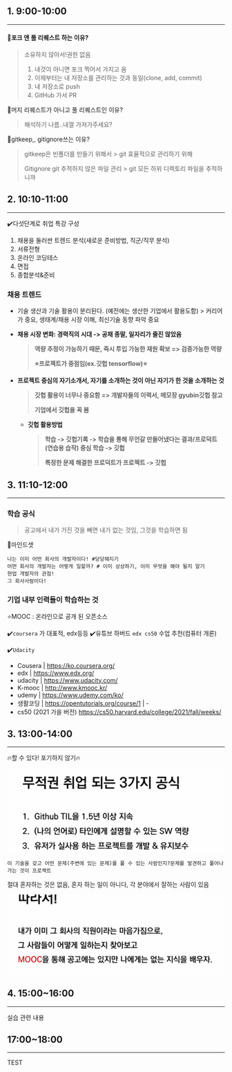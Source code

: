 ## 1. 9:00-10:00

---

#### 🧐포크 앤 풀 리퀘스트 하는 이유? 

> 소유하지 않아서!권한 없음 
>
> 1. 내것이 아니면 포크 찍어서 가지고 옴
> 2. 이제부터는 내 저장소를 관리하는 것과 동일(clone, add, commit)
> 3. 내 저장소로 push
> 4. GitHub 가서 PR

🧐머지 리퀘스트가 아니고 풀 리퀘스트인 이유?

> 해석하기 나름..내껄 가져가주세요?

🧐gitkeep,, gitignore쓰는 이유?

> gitkeep은 빈폴더를 만들기 위해서 > git 효율적으로 관리하기 위해
>
> Gitignore git 추적하지 않은 파일 관리 > git 모든 하위 디렉토리 파일을 추적하니까



## 2. 10:10-11:00

---

✔️다섯단계로 취업 특강 구성

1. 채용을 둘러싼 트렌드 분석(새로운 준비방법, 직군/직무 분석)
2. 서류전형
3. 온라인 코딩테스
4. 면접
5. 종합분석&준비



### 채용 트렌드

* 기술 생산과 기술 활용이 분리된다. (예전에는 생산한 기업에서 활용도함) > 커리어가 중요, 생태계/채용 시장 이해, 최신기술 동향 파악 중요

* **채용 시장 변화: 경력직의 시대 -> 공채 종말, 일자리가 줄진 않았음**

  > **역량 추정이 가능하기 때문, 즉시 투입 가능한 재원 확보 => 검증가능한 역량**
  >
  > **⭐️프로젝트가 중점임(ex.깃헙 tensorflow)⭐️** 

* **프로젝트 중심의 자기소개서, 자기를 소개하는 것이 아닌 자기가 한 것을 소개하는 것** 

  > **깃헙 활용이 너무나 중요함 => 개발자들의 이력서, 메모장 gyubin깃헙 참고** 
  >
  > **기업에서 깃헙을 꼭 봄**

  * **깃헙 활용방법**

    > **학습 -> 깃헙기록 -> 학습을 통해 무언갈 만들어냈다는 결과/프로덕트(연습용 습작) 중심 학습 -> 깃헙**
    >
    > **특정한 문제 해결한 프로덕트가 프로젝트 -> 깃헙**

  

  

## 3. 11:10-12:00

---

### 학습 공식 

>  공고에서 내가 가진 것을 빼면 내가 없는 것임, 그것을 학습하면 됨

🧠마인드셋

```
나는 이미 어떤 회사의 개발자이다! #당당해지기
어떤 회사의 개발자는 어떻게 일할까? # 이미 상상하기, 이미 무엇을 해야 될지 알기
현업 개발자의 관점!
그 회사사람이다! 
```



### 기업 내부 인력들이 학습하는 것

 ⭐️MOOC : 온라인으로 공개 된 오픈소스 

✔️`coursera` 가 대표적, edx등등
✔️유튜브 하버드 `edx cs50` 수업 추천(컴퓨터 개론) 

✔️`Udacity` 

* Cousera  | https://ko.coursera.org/
* edx      | https://www.edx.org/      
* udacity  | https://www.udacity.com/     
* K-mooc   | http://www.kmooc.kr/              
* udemy    | https://www.udemy.com/ko/         
* 생활코딩 | https://opentutorials.org/course/1 | -
*  cs50 (2021 가을 버전) 	https://cs50.harvard.edu/college/2021/fall/weeks/



## 3. 13:00-14:00

---

🔥할 수 있다! 포기하지 않기🔥

![image-20220708131059772](0708.assets/image-20220708131059772.png)



`이 기술을 갖고 어떤 문제(주변에 있는 문제)를 풀 수 있는 사람인지?문제를 발견하고 풀어나가는 것이 프로젝트 `

절대 혼자하는 것은 없음, 혼자 하는 일이 아니다, 각 분야에서 잘하는 사람이 있음



![image-20220708134622361](0708.assets/image-20220708134622361.png)



## 4. 15:00~16:00

---

실습 관련 내용 



## 17:00~18:00

---

TEST

